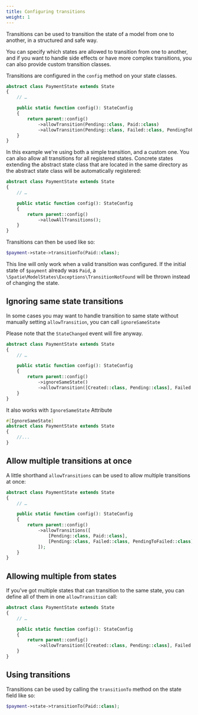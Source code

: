 ```yaml
---
title: Configuring transitions
weight: 1
---
```


Transitions can be used to transition the state of a model from one to another, in a structured and safe way.

You can specify which states are allowed to transition from one to another, and if you want to handle side effects or have more complex transitions, you can also provide custom transition classes.

Transitions are configured in the `config` method on your state classes.

```php
abstract class PaymentState extends State
{
    // …

    public static function config(): StateConfig
    {
        return parent::config()
            ->allowTransition(Pending::class, Paid::class)
            ->allowTransition(Pending::class, Failed::class, PendingToFailed::class);
    }
}
```

In this example we're using both a simple transition, and a custom one. You can also allow all transitions for all registered states. Concrete states extending the abstract state class that are located in the same directory as the abstract state class will be automatically registered:

```php
abstract class PaymentState extends State
{
    // …

    public static function config(): StateConfig
    {
        return parent::config()
            ->allowAllTransitions();
    }
}
```

Transitions can then be used like so:

```php
$payment->state->transitionTo(Paid::class);
```

This line will only work when a valid transition was configured. If the initial state of `$payment` already was `Paid`, a `\Spatie\ModelStates\Exceptions\TransitionNotFound` will be thrown instead of changing the state.

## Ignoring same state transitions

In some cases you may want to handle transition to same state without manually setting `allowTransition`, you can call `ignoreSameState`

Please note that the `StateChanged` event will fire anyway.

```php
abstract class PaymentState extends State
{
    // …

    public static function config(): StateConfig
    {
        return parent::config()
            ->ignoreSameState()
            ->allowTransition([Created::class, Pending::class], Failed::class, ToFailed::class);
    }
}
```

It also works with `IgnoreSameState` Attribute

```php
#[IgnoreSameState]
abstract class PaymentState extends State
{
    //...
}
```

## Allow multiple transitions at once

A little shorthand `allowTransitions` can be used to allow multiple transitions at once:

```php
abstract class PaymentState extends State
{
    // …

    public static function config(): StateConfig
    {
        return parent::config()
            ->allowTransitions([
                [Pending::class, Paid::class],
                [Pending::class, Failed::class, PendingToFailed::class],
            ]);
    }
}
```

## Allowing multiple from states

If you've got multiple states that can transition to the same state, you can define all of them in one `allowTransition` call:

```php
abstract class PaymentState extends State
{
    // …

    public static function config(): StateConfig
    {
        return parent::config()
            ->allowTransition([Created::class, Pending::class], Failed::class, ToFailed::class);
    }
}
```

## Using transitions

Transitions can be used by calling the `transitionTo` method on the state field like so:

```php
$payment->state->transitionTo(Paid::class);
```
